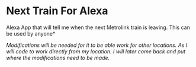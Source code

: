 # Next Train For Alexa
Alexa App that will tell me when the next Metrolink train is leaving.
This can be used by anyone*

*Modifications will be needed for it to be able work for other locations. As I will code to work directly from my location. I will later come back and put where the modifications need to be made.*
